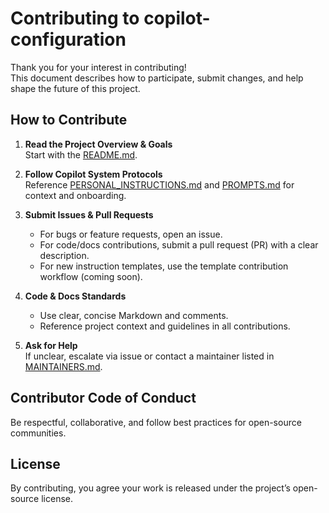 # Contributing to copilot-configuration

Thank you for your interest in contributing!  
This document describes how to participate, submit changes, and help shape the future of this project.

## How to Contribute

1. **Read the Project Overview & Goals**  
   Start with the [README.md](./README.md).

2. **Follow Copilot System Protocols**  
   Reference [PERSONAL_INSTRUCTIONS.md](./PERSONAL_INSTRUCTIONS.md) and [PROMPTS.md](./PROMPTS.md) for context and onboarding.

3. **Submit Issues & Pull Requests**  
   - For bugs or feature requests, open an issue.
   - For code/docs contributions, submit a pull request (PR) with a clear description.
   - For new instruction templates, use the template contribution workflow (coming soon).

4. **Code & Docs Standards**  
   - Use clear, concise Markdown and comments.
   - Reference project context and guidelines in all contributions.

5. **Ask for Help**  
   If unclear, escalate via issue or contact a maintainer listed in [MAINTAINERS.md](./MAINTAINERS.md).

## Contributor Code of Conduct

Be respectful, collaborative, and follow best practices for open-source communities.

## License

By contributing, you agree your work is released under the project’s open-source license.